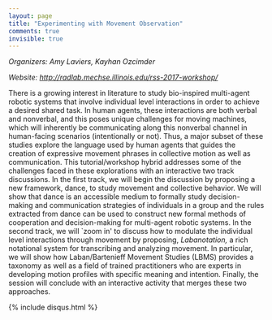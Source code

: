 ```yaml
---
layout: page
title: "Experimenting with Movement Observation"
comments: true
invisible: true
---
```


<p class="text-left"><i>Organizers: Amy Laviers, Kayhan Ozcimder</i></p>
<p class="text-left"><i>Website: <a href="http://radlab.mechse.illinois.edu/rss-2017-workshop/">http://radlab.mechse.illinois.edu/rss-2017-workshop/</a></i></p>

<p>
There is a growing interest in literature to study bio-inspired multi-agent
robotic systems that involve individual level interactions in order to achieve
a desired shared task. In human agents, these interactions are both verbal and
nonverbal, and this poses unique challenges for moving machines, which will
inherently be communicating along this nonverbal channel in human-facing
scenarios (intentionally or not). Thus, a major subset of these studies explore
the language used by human agents that guides the creation of expressive
movement phrases in collective motion as well as communication. This
tutorial/workshop hybrid addresses some of the challenges faced in these
explorations with an interactive two track discussions. In the first track, we
will begin the discussion by proposing a new framework, dance, to study
movement and collective behavior. We will show that dance is an accessible
medium to formally study decision-making and communication strategies of
individuals in a group and the rules extracted from dance can be used to
construct new formal methods of cooperation and decision-making for multi-agent
robotic systems.  In the second track, we will `zoom in' to discuss how to
modulate the individual level interactions through movement by proposing,
<i>Labanotation,</i> a rich notational system for transcribing and analyzing movement.
In particular, we will show how Laban/Bartenieff Movement Studies (LBMS)
provides a taxonomy as well as a field of trained practitioners who are experts
in developing motion profiles with specific meaning and intention.  Finally,
the session will conclude with an interactive activity that merges these two
approaches.
</p>



{% include disqus.html %}